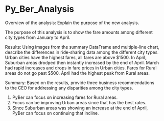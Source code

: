 # Py_Ber_Analysis

Overview of the analysis: Explain the purpose of the new analysis.

The purpose of this analysis is to show the fare amounts among different city types from January to April. 

Results: Using images from the summary DataFrame and multiple-line chart, 
describe the differences in ride-sharing data among the different city types.
Urban cities have the highest fares, all fares are above $1500. 
In April, Suburban areas drodped then instantly increased by the end of April.
March had rapid increases and drops in fare prices in Urban cities. 
Fares for Rural areas do not go past $500. April had the highest peak from Rural areas.

Summary: Based on the results, provide three business recommendations to the CEO for addressing any disparities among the city types.
1. PyBer can focus on increasing fares for Rural areas. 
2. Focus can be improving Urban areas since that has the best rates. 
3. Since Suburban areas was showing an increase at the end of April, PyBer can focus on 
continuing that incline.